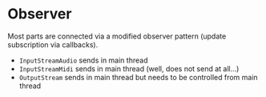 # Observer

Most parts are connected via a modified observer pattern (update subscription via callbacks).

* `InputStreamAudio` sends in main thread
* `InputStreamMidi` sends in main thread (well, does not send at all...)
* `OutputStream` sends in main thread but needs to be controlled from main thread



